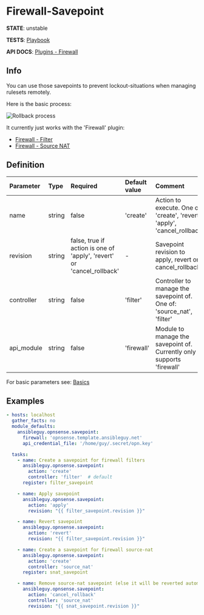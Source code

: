 # Firewall-Savepoint

**STATE**: unstable

**TESTS**: [Playbook](https://github.com/ansibleguy/collection_opnsense/blob/stable/tests/savepoint.yml)

**API DOCS**: [Plugins - Firewall](https://docs.opnsense.org/development/api/plugins/firewall.html)

## Info

You can use those savepoints to prevent lockout-situations when managing rulesets remotely.

Here is the basic process:

![Rollback process](https://docs.opnsense.org/_images/blockdiag-43422f611798118832d099ed58decb1437fb76a0.png)

It currently just works with the 'Firewall' plugin:

- [Firewall - Filter](https://github.com/ansibleguy/collection_opnsense/blob/stable/docs/use_rule.md)
- [Firewall - Source NAT](https://github.com/ansibleguy/collection_opnsense/blob/stable/docs/use_source_nat.md)

## Definition

| Parameter | Type   | Required                                                               | Default value | Comment                                                                   |
|:----------|:-------|:-----------------------------------------------------------------------|:--------------|:--------------------------------------------------------------------------|
| name      | string | false                                                                  | 'create'      | Action to execute. One of: 'create', 'revert', 'apply', 'cancel_rollback' |
| revision      | string | false, true if action is one of 'apply', 'revert' or 'cancel_rollback' | -             | Savepoint revision to apply, revert or cancel_rollback                    |
| controller      | string | false                                                                  | 'filter'      | Controller to manage the savepoint of. One of: 'source_nat', 'filter'     |
| api_module      | string | false                                                                  | 'firewall'      | Module to manage the savepoint of. Currently only supports 'firewall'               |

For basic parameters see: [Basics](https://github.com/ansibleguy/collection_opnsense/blob/stable/docs/use_basic.md#definition)


## Examples

```yaml
- hosts: localhost
  gather_facts: no
  module_defaults:
    ansibleguy.opnsense.savepoint:
      firewall: 'opnsense.template.ansibleguy.net'
      api_credential_file: '/home/guy/.secret/opn.key'

  tasks:
    - name: Create a savepoint for firewall filters
      ansibleguy.opnsense.savepoint:
        action: 'create'
        controller: 'filter'  # default
      register: filter_savepoint

    - name: Apply savepoint
      ansibleguy.opnsense.savepoint:
        action: 'apply'
        revision: "{{ filter_savepoint.revision }}"

    - name: Revert savepoint
      ansibleguy.opnsense.savepoint:
        action: 'revert'
        revision: "{{ filter_savepoint.revision }}"

    - name: Create a savepoint for firewall source-nat
      ansibleguy.opnsense.savepoint:
        action: 'create'
        controller: 'source_nat'
      register: snat_savepoint

    - name: Remove source-nat savepoint (else it will be reverted automatically)
      ansibleguy.opnsense.savepoint:
        action: 'cancel_rollback'
        controller: 'source_nat'
        revision: "{{ snat_savepoint.revision }}"
```
